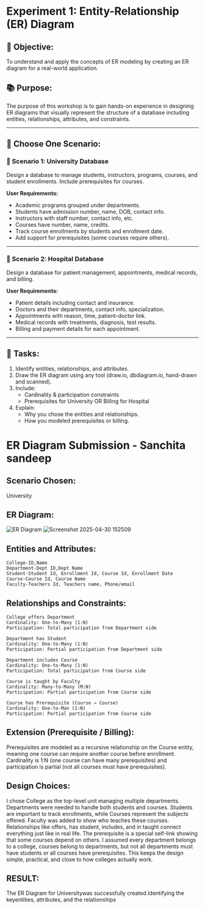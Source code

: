 # Experiment 1: Entity-Relationship (ER) Diagram

## 🎯 Objective:
To understand and apply the concepts of ER modeling by creating an ER diagram for a real-world application.

## 📚 Purpose:
The purpose of this workshop is to gain hands-on experience in designing ER diagrams that visually represent the structure of a database including entities, relationships, attributes, and constraints.

---

## 🧪 Choose One Scenario:

### 🔹 Scenario 1: University Database
Design a database to manage students, instructors, programs, courses, and student enrollments. Include prerequisites for courses.

**User Requirements:**
- Academic programs grouped under departments.
- Students have admission number, name, DOB, contact info.
- Instructors with staff number, contact info, etc.
- Courses have number, name, credits.
- Track course enrollments by students and enrollment date.
- Add support for prerequisites (some courses require others).

---

### 🔹 Scenario 2: Hospital Database
Design a database for patient management, appointments, medical records, and billing.

**User Requirements:**
- Patient details including contact and insurance.
- Doctors and their departments, contact info, specialization.
- Appointments with reason, time, patient-doctor link.
- Medical records with treatments, diagnosis, test results.
- Billing and payment details for each appointment.

---

## 📝 Tasks:
1. Identify entities, relationships, and attributes.
2. Draw the ER diagram using any tool (draw.io, dbdiagram.io, hand-drawn and scanned).
3. Include:
   - Cardinality & participation constraints
   - Prerequisites for University OR Billing for Hospital
4. Explain:
   - Why you chose the entities and relationships.
   - How you modeled prerequisites or billing.

# ER Diagram Submission - Sanchita sandeep

## Scenario Chosen:
University 

## ER Diagram:
![ER Diagram](er_diagram.png)
![Screenshot 2025-04-30 152509](https://github.com/user-attachments/assets/82ef9afb-2a7c-47c0-a15e-cd468dd3a83d)



## Entities and Attributes:
```
College-ID,Name
Department-Dept ID,Dept Name
Student-Student Id, Enrollment Id, Course Id, Enrollment Date
Course-Course Id, Course Name
Faculty-Teachers Id, Teachers name, Phone/email
```

## Relationships and Constraints:
```
College offers Department
Cardinality: One-to-Many (1:N)
Participation: Total participation from Department side

Department has Student
Cardinality: One-to-Many (1:N)
Participation: Partial participation from Department side

Department includes Course
Cardinality: One-to-Many (1:N)
Participation: Total participation from Course side

Course is taught by Faculty
Cardinality: Many-to-Many (M:N)
Participation: Partial participation from Course side

Course has Prerequisite (Course → Course)
Cardinality: One-to-Man (1:N)
Participation: Partial participation from Course side
```

## Extension (Prerequisite / Billing):
Prerequisites are modeled as a recursive relationship on the Course entity, meaning one course can require another course before enrollment.
Cardinality is 1:N (one course can have many prerequisites) and participation is partial (not all courses must have prerequisites).

## Design Choices:
I chose College as the top-level unit managing multiple departments. Departments were needed to handle both students and courses. Students are important to track enrollments, while Courses represent the subjects offered. Faculty was added to show who teaches these courses. Relationships like offers, has student, includes, and in taught connect everything just like in real life. The prerequisite is a special self-link showing that some courses depend on others. I assumed every department belongs to a college, courses belong to departments, but not all departments must have students or all courses have prerequisites. This keeps the design simple, practical, and close to how colleges actually work.

## RESULT:
The ER Diagram for Universitywas successfully created.Identifying the keyentities, attributes, and the relationships

